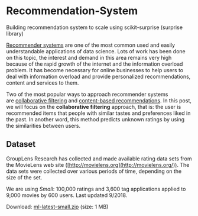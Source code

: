 # Recommendation-System

Building recommendation system to scale using scikit-surprise (surprise library)

[Recommender systems](https://en.wikipedia.org/wiki/Recommender_system) are one of the most common used and easily understandable applications of data science. Lots of work has been done on this topic, the interest and demand in this area remains very high because of the rapid growth of the internet and the information overload problem. It has become necessary for online businesses to help users to deal with information overload and provide personalized recommendations, content and services to them.

Two of the most popular ways to approach recommender systems are [collaborative filtering](https://en.wikipedia.org/wiki/Collaborative_filtering) and [content-based recommendations](https://www.analyticsvidhya.com/blog/2015/08/beginners-guide-learn-content-based-recommender-systems/). In this post, we will focus on the **collaborative filtering** approach, that is: the user is recommended items that people with similar tastes and preferences liked in the past. In another word, this method predicts unknown ratings by using the similarities between users.

## Dataset

GroupLens Research has collected and made available rating data sets from the MovieLens web site ([http://movielens.org](http://movielens.org/)). The data sets were collected over various periods of time, depending on the size of the set.

We are using *Small*: 100,000 ratings and 3,600 tag applications applied to 9,000 movies by 600 users. Last updated 9/2018.

Download: [ml-latest-small.zip](http://files.grouplens.org/datasets/movielens/ml-latest-small.zip) (size: 1 MB)